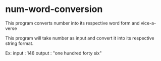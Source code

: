 # num-word-conversion
This program converts number into its respective word form and vice-a-verse

This program will take number as input and convert it into its respective string format.

Ex:
  input : 146
  output : "one hundred forty six"
